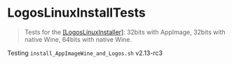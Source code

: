 # LogosLinuxInstallTests
> Tests for the [[LogosLinuxInstaller]](https://github.com/ferion11/LogosLinuxInstaller "[LogosLinuxInstaller]"): 32bits with AppImage, 32bits with native Wine, 64bits with native Wine.

Testing `install_AppImageWine_and_Logos.sh` v2.13-rc3
